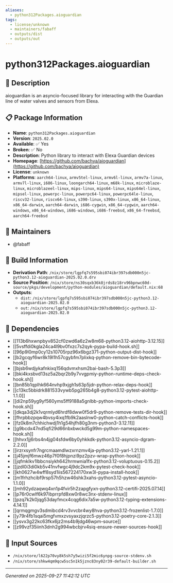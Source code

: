 ```yaml
---
aliases:
  - python312Packages.aioguardian
tags:
  - license/unknown
  - maintainers/fabaff
  - outputs/dist
  - outputs/out
---
```


# python312Packages.aioguardian

## 📝 Description

aioguardian is an asyncio-focused library for interacting with the
Guardian line of water valves and sensors from Elexa.


## 📋 Package Information

- **Name**: `python312Packages.aioguardian`
- **Version**: `2025.02.0`
- **Available**: ✅ Yes
- **Broken**: ✅ No
- **Description**: Python library to interact with Elexa Guardian devices
- **Homepage**: [https://github.com/bachya/aioguardian](https://github.com/bachya/aioguardian)
- **License**: `unknown`
- **Platforms**: `aarch64-linux`, `armv5tel-linux`, `armv6l-linux`, `armv7a-linux`, `armv7l-linux`, `i686-linux`, `loongarch64-linux`, `m68k-linux`, `microblaze-linux`, `microblazeel-linux`, `mips-linux`, `mips64-linux`, `mips64el-linux`, `mipsel-linux`, `powerpc-linux`, `powerpc64-linux`, `powerpc64le-linux`, `riscv32-linux`, `riscv64-linux`, `s390-linux`, `s390x-linux`, `x86_64-linux`, `x86_64-darwin`, `aarch64-darwin`, `i686-cygwin`, `x86_64-cygwin`, `aarch64-windows`, `x86_64-windows`, `i686-windows`, `i686-freebsd`, `x86_64-freebsd`, `aarch64-freebsd`
## 👥 Maintainers

- @fabaff


## 🔧 Build Information

- **Derivation Path**: `/nix/store/lgpfq7s595sbi074ibr397sdb000n5jc-python3.12-aioguardian-2025.02.0.drv`
- **Source Position**: `/nix/store/ns30sqxb36k8jrds8z18rv96bpnwc60d-source/pkgs/development/python-modules/aioguardian/default.nix:68`
- **Outputs**:
  - `dist`:  `/nix/store/lgpfq7s595sbi074ibr397sdb000n5jc-python3.12-aioguardian-2025.02.0`
  - `out`:  `/nix/store/lgpfq7s595sbi074ibr397sdb000n5jc-python3.12-aioguardian-2025.02.0`

## 🔗 Dependencies

- [[113b6hxwnpbyv852cf0zwd6a6z2w8m68-python3.12-aiohttp-3.12.15]]
- [[5vsffdi0kgla24ca4l9bv0fxzc7s2qyk-pypa-build-hook.sh]]
- [[96p9l0mp0cy12s10705rpz96x6bgz371-python-output-dist-hook]]
- [[b2gcqyf6wr8k19l1h57cgybfm7plixkq-python-remove-bin-bytecode-hook]]
- [[bjsb6wdjykafnkixq156qdvmxhsm2bai-bash-5.3p3]]
- [[bki4kxsbvd13sz5a2bqr2b9y7vvgpmiy-python-runtime-deps-check-hook.sh]]
- [[bn85b1qplhk664nvhp9xjgh1s63p5jdr-python-relax-deps-hook]]
- [[c13kc5bbidrk881533vywb5pg265b4g8-python3.12-pytest-aiohttp-1.1.0]]
- [[di2np59yg9yf560yms5ff9188a5gnlbb-python-imports-check-hook.sh]]
- [[dkqa3dj2k1vqrmlyd6hrdf8dww0f5dr9-python-remove-tests-dir-hook]]
- [[fhrpbbzpqw4bvsy4ixq1fb9k2aaslnw0-python-catch-conflicts-hook]]
- [[fz0k8m7chhichwdj1h1g54hjfh80g3nm-python3-3.12.11]]
- [[g9bcdx47nd5qfi29d66nbxbwckd5g99m-python-namespaces-hook.sh]]
- [[hhvx1jj6rbs4n4jg04sfdw6by0yhkkdk-python3.12-asyncio-dgram-2.2.0]]
- [[irzrxsynfr7ngrcmaamdlwzxrnzmv4ja-python3.12-yarl-1.21.1]]
- [[j45jmjf6mwz46p7f0f8hjpnzi9pz2pzv-wrap-python-hook]]
- [[jqfmklkv1lbbcnsiykh642hrmwnia1fx-python3.12-voluptuous-0.15.2]]
- [[jzdl0i3di0kb5v41nvfwgc4j9dc2km9x-pytest-check-hook]]
- [[kh0627w4wff8syd1iis567224170xw3l-pypa-install-hook]]
- [[m1frhzhcibf9rsp57h5hzw46shk3xahs-python3.12-pytest-asyncio-1.1.0]]
- [[mh92ydzaqwq4xn1p4fvir5h2zapgfyxn-python3.12-certifi-2025.07.14]]
- [[p76r0cwlf6k97ibprrpfd8xw0r8wc3nx-stdenv-linux]]
- [[pzq7k2k0jqg53dayfmcx4cqg6dix7a5w-python3.12-typing-extensions-4.14.1]]
- [[qrmqgmgv3sdmibcd4rv3vvcbr4wy8hva-python3.12-frozenlist-1.7.0]]
- [[y79r4fb1sqai5mgfvmxzvsyaxzjqrzc5-python3.12-poetry-core-2.1.3]]
- [[ysvx3g22kc63fkx6jz2ms4b9jdg46wpm-source]]
- [[z99vzf35iinh3dnh2g994wbcbjrv4siq-ensure-newer-sources-hook]]

## 📁 Input Sources

- `/nix/store/l622p70vy8k5sh7y5wizi5f2mic6ynpg-source-stdenv.sh`
- `/nix/store/shkw4qm9qcw5sc5n1k5jznc83ny02r39-default-builder.sh`

---
*Generated on 2025-09-27 11:42:12 UTC*
